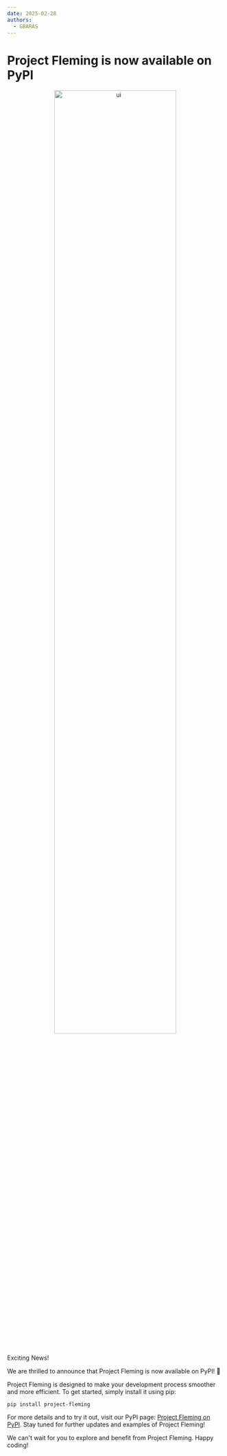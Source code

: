 ```yaml
---
date: 2025-02-28
authors:
  - GBARAS
---
```


# Project Fleming is now available on PyPI

<center>
<img src="https://projectfleming.tech/images/pypi.png" alt="ui" style="width: 75%;">
</center>

Exciting News!

We are thrilled to announce that Project Fleming is now available on PyPI! 🎉

Project Fleming is designed to make your development process smoother and more efficient. To get started, simply install it using pip:

```
pip install project-fleming
```
<!-- more -->

For more details and to try it out, visit our PyPI page: [Project Fleming on PyPI](https://pypi.org/project/project-fleming/). Stay tuned for further updates and examples of Project Fleming!

We can't wait for you to explore and benefit from Project Fleming. Happy coding!